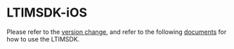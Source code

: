 # LTIMSDK-iOS

Please refer to the [version change](https://github.com/LoFTechs/LTSDK-Doc/blob/master/docs/LT_Change_Logs_iOS.md), and refer to the following [documents](https://github.com/LoFTechs/LTSDK-Doc/blob/master/docs/LT_IM_SDK_iOS_Document.md) for how to use the LTIMSDK.